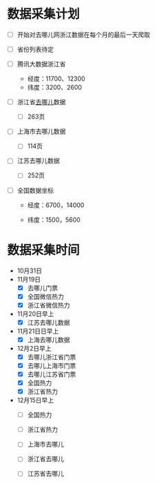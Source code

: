 # 数据采集计划

- [ ] 开始对去哪儿网浙江数据在每个月的最后一天爬取
- [ ] 省份列表待定
- [ ] 腾讯大数据浙江省

  - 经度：11700、12300
  - 纬度：3200、2600
- [ ] 浙江省[去哪儿](https://piao.qunar.com/)数据

  - [ ] 263页
- [ ] 上海市去哪儿数据
  - [ ] 114页
- [ ] 江苏去哪儿数据
  - [ ] 252页
- [ ] 全国数据坐标

  - 经度：6700，14000

  - 纬度：1500，5600

# 数据采集时间

- 10月31日
- 11月19日
  - [x] 去哪儿门票
  - [x] 全国微信热力
  - [x] 浙江省微信热力
- 11月20日早上
  - [x] 江苏去哪儿数据
- 11月21日日早上
  - [x] 上海去哪儿数据

- 12月2日早上
  - [x] 去哪儿浙江省门票
  - [x] 去哪儿上海市门票
  - [x] 去哪儿江苏省门票
  - [x] 全国热力
  - [x] 浙江省热力

- 12月15日早上
  - [ ] 全国热力
  - [ ] 浙江省热力
  - [ ] 上海市去哪儿
  - [ ] 浙江省去哪儿
  - [ ] 江苏省去哪儿

